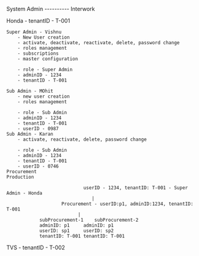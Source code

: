 System Admin ---------- Interwork

Honda - tenantID - T-001

	Super Admin - Vishnu
		- New User creation
		- activate, deactivate, reactivate, delete, password change
		- roles management
		- subscriptions
		- master configuration
		
		- role - Super Admin
		- adminID - 1234
		- tenantID - T-001
		
	Sub Admin - MOhit
		- new user creation
		- roles management
		
		- role - Sub Admin
		- adminID - 1234
		- tenantID - T-001
		- userID - 0987
	Sub Admin - Karan
		- activate, reactivate, delete, password change
		
		- role - Sub Admin
		- adminID - 1234
		- tenantID - T-001
		- userID - 0746
	Procurement
	Production

								userID - 1234, tenantID: T-001 - Super Admin - Honda
								   |
						Procurement - userID:p1, adminID:1234, tenantID: T-001
						      |
				subProcurement-1	subProcurement-2
				adminID: p1		adminID: p1
				userID: sp1		userID: sp2
				tenantID: T-001	tenantID: T-001



TVS - tenantID - T-002
